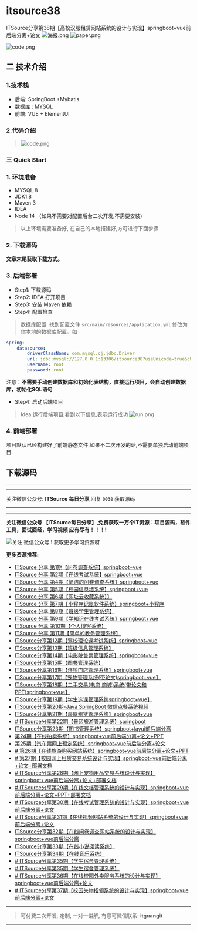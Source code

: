 # itsource38
ITSource分享第38期【高校汉服租赁网站系统的设计与实现】springboot+vue前后端分离+论文
![海报.png](https://itguang.oss-cn-beijing.aliyuncs.com/202412281645389.png)
![paper.png](https://itguang.oss-cn-beijing.aliyuncs.com/202412281645622.png)

![code.png](https://itguang.oss-cn-beijing.aliyuncs.com/202412281645328.png)

## 二 技术介绍
### 1.技术栈

* 后端:  SpringBoot +Mybatis
* 数据库 : MYSQL
* 前端:  VUE + ElementUI

### 2.代码介绍
> ![code.png](https://itguang.oss-cn-beijing.aliyuncs.com/202412281645328.png)
### 三 Quick Start

### 1. 环境准备
* MYSQL 8
* JDK1.8
* Maven 3
* IDEA
* Node 14 （如果不需要对配置后台二次开发,不需要安装)

> 以上环境需要准备好, 在自己的本地搭建好,方可进行下面步骤
### 2. 下载源码

**文章末尾获取下载方式。**

### 3. 后端部署

- Step1: 下载源码
- Step2: IDEA 打开项目
- Step3: 安装 Maven 依赖
- Step4: 配置检查
> 数据库配置: 找到配置文件 `src/main/resources/application.yml` 修改为你本地的数据库配置。如
```yml
spring:  
    datasource:  
        driverClassName: com.mysql.cj.jdbc.Driver  
        url: jdbc:mysql://127.0.0.1:13306/itsource38?useUnicode=true&characterEncoding=utf8&autoReconnect=true&useSSL=false&serverTimezone=UTC&createDatabaseIfNotExist=true  
        username: root  
        password: root
```

注意：**不需要手动创建数据库和初始化表结构，直接运行项目，会自动创建数据库，初始化SQL语句**
- Step4: 启动后端项目
> Idea 运行后端项目,看到以下信息,表示运行成功
> ![run.png](https://itguang.oss-cn-beijing.aliyuncs.com/202412242158402.png)



### 4. 前端部署
项目默认已经构建好了前端静态文件,如果不二次开发的话,不需要单独启动前端项目.

## 下载源码

---
---

关注微信公众号: **ITSource 每日分享**,回复 `0038` 获取源码

---
---

**关注微信公众号 【ITSource每日分享】,免费获取一万个IT资源：项目源码，软件工具，面试面经，学习视频 应有尽有！！！!**

![关注 微信公众号 ! 获取更多学习资源呀](https://itguang.oss-cn-beijing.aliyuncs.com/订阅号.jpeg)

**更多资源推荐:**
- [ITSource 分享 第1期【问卷调查系统】springboot+vue](https://mp.weixin.qq.com/s/KE7jOCpvbLVddVnu81fg9A)
- [ITSource 分享 第2期【在线考试系统】springboot+vue](https://mp.weixin.qq.com/s/So2Nb20hotB3S0aQtqf1mQ)
- [ITSource 分享 第4期【简洁的问卷调查系统】springboot+vue](https://mp.weixin.qq.com/s/HeSGWxxU-bGoeONjyR6qsw)
- [ITSource 分享 第5期【校园信息墙系统】springboot+vue](https://mp.weixin.qq.com/s/oA0Mbz3c4q1ziQbHvr72dg)
- [ITSource 分享 第6期【网址云收藏系统】】](https://mp.weixin.qq.com/s/NddwJn9h2f5n6dY-spCFhQ)
- [ITSource 分享 第7期【小程序记账软件系统】springboot+小程序](https://mp.weixin.qq.com/s/kRigevtP_EjpOS_Bw2UdZQ)
- [ITSource 分享 第8期【班级学生管理系统】](https://mp.weixin.qq.com/s/oJ-PEahVwQkwRwE8sINyZg)
- [ITSource 分享 第9期【学知识在线考试系统】springboot+vue](https://mp.weixin.qq.com/s/euvjxBX3bVG71IF8yV_zJQ)
- [ITSource 分享 第10期【个人博客系统】](https://mp.weixin.qq.com/s/j5O3oi0Yc28v8ROomyR9_g)
- [ITSource 分享 第11期【简单的教务管理系统】](https://mp.weixin.qq.com/s/5AEgWPW1v0Y5Z77LGoMm1Q)
- [ITSource分享第12期【驾校理论课考试系统】springboot+vue](https://mp.weixin.qq.com/s/YpJXaGC5338ydeLCMBiLtg)
- [ITSource分享第13期【班级信息管理系统】](https://mp.weixin.qq.com/s/7FYxlXoKrb5r-nckcPlAWw)
- [ITSource分享第14期【电影院售票管理系统】springboot+vue](https://mp.weixin.qq.com/s/oRU1VtvB68Z1qJbuGIGrGw)
- [ITSource分享第15期【图书管理系统】](https://mp.weixin.qq.com/s/rgixOXuJyJyZlL8Ny0AE8A)
- [ITSource分享第16期【连锁门店管理系统】springboot+vue](https://mp.weixin.qq.com/s/5aOJ9EHIqcVqtYWdKn3ONw)
- [ITSource分享第17期【宠物管理系统(带论文)springboot+vue】](https://mp.weixin.qq.com/s/S_mDclr4BKOzGZHG6etnoA)
- [ITSource分享第18期【二手交易(电商,商城)系统(带论文和PPT)springboot+vue】](https://mp.weixin.qq.com/s/_LlrbVBq_6nhGp3BY7F38A)
- [ITSource分享第19期【学生选课管理系统springboot+vue】](https://mp.weixin.qq.com/s/b8qTt-XT9SZNzQTKOJQqSw)
- [ITSource分享第20期-Java SpringBoot 微信点餐系统视频](https://mp.weixin.qq.com/s/xqmR6R96yFSZeQOmkCQcmQ)
- [ITSource分享第21期【房屋租赁管理系统】springboot+vue](https://mp.weixin.qq.com/s/7F7EhKv_CG81LEDS1XEJHw)
- [# ITSource分享第22期【景区旅游管理系统】springboot](https://mp.weixin.qq.com/s/ygvHpQeg_frDWD2f1F-R_A)
- [ ITSource分享第23期【图书管理系统】springboot+layui前后端分离](https://mp.weixin.qq.com/s/b1-prJSZdQcEBy0M6JOnDg)
- [第24期【在线拍卖系统】springboot+vue前后端分离+论文+PPT](https://mp.weixin.qq.com/s/VGKHG_ZPER3VA5rTdbXFiQ)
- [第25期【汽车票网上预定系统】springboot+vue前后端分离+论文](https://mp.weixin.qq.com/s/CB6xxXJkvK1GAhAVFUgHZw)
- [# 第26期【在线旅游购买网站系统】springboot+vue前后端分离+论文+PPT](https://mp.weixin.qq.com/s/BfUtXw77GQzXgPQfGyubmg)
- [# 第27期【校园网上租赁交易系统设计与实现】springboot+vue前后端分离+论文+部署文档](https://mp.weixin.qq.com/s/FvWVPlmOkuULLQ9seQHcpQ)
- [# ITSource分享第28期【网上宠物用品交易系统设计与实现】springboot+vue前后端分离+论文+部署文档](https://mp.weixin.qq.com/s/dMLwreWgZFsY56VrQv_dzw)
- [# ITSource分享第29期【在线文档管理系统的设计与实现】springboot+vue前后端分离+论文+PPT+部署文档](https://mp.weixin.qq.com/s/K1ON3lHfR_1K3iKgC2yhMw)
- [# ITSource分享第30期【在线考试管理系统的设计与实现】springboot+vue前后端分离+论文](https://mp.weixin.qq.com/s/s3rYbnRFRgcGYkFzWVlJyw)
- [# ITSource分享第31期【在线视频网站系统的设计与实现】springboot+vue前后端分离+论文](https://mp.weixin.qq.com/s/AdpMAAPM5PGz3scaYh9Hsg)
- [ITSource分享第32期【在线问卷调查网站系统的设计与实现】springboot+vue前后端分离](https://mp.weixin.qq.com/s/SXKUMVhMsKqKbeso2yWKdg)
- [ITSource分享第33期【在线小说阅读系统】](https://mp.weixin.qq.com/s/NAjSRu-dX9hJ4uftcOsvHA)
- [ITSource分享第34期【在线音乐系统】](https://mp.weixin.qq.com/s/B735KGOEslGcGh8m6wDAgA)
- [# ITSource分享第35期【学生宿舍管理系统】](https://mp.weixin.qq.com/s/CCXr-3-g4ZDTOGzTH6PVtA)
- [# ITSource分享第35期【学生宿舍管理系统】](https://mp.weixin.qq.com/s/CCXr-3-g4ZDTOGzTH6PVtA)
- [# ITSource分享第36期【在线校园外卖服务系统的设计与实现】springboot+vue前后端分离+论文](https://mp.weixin.qq.com/s/ja74mg441BjWhqInKzy-DQ)
-  [# ITSource分享第37期【校园失物招领系统的设计与实现】springboot+vue前后端分离+论文](https://mp.weixin.qq.com/s/2xCXEWhkex6x7J0ETox9iQ)
---
> 可付费二次开发,  定制, 一对一讲解, 有意可微信联系:  **itguangit**

---